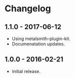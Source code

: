 Changelog
=========


1.1.0 - 2017-06-12
------------------

* Using metalsmith-plugin-kit.
* Documenatation updates.


1.0.0 - 2016-02-21
------------------

* Initial release.
